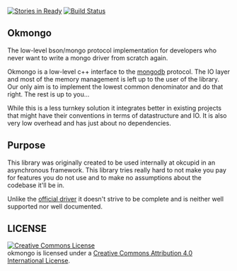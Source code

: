 [![Stories in Ready](https://badge.waffle.io/till-varoquaux/okmongo-ci.png?label=ready&title=Ready)](https://waffle.io/till-varoquaux/okmongo-ci)
[![Build Status](https://travis-ci.org/till-varoquaux/okmongo-ci.png?branch=master)](https://travis-ci.org/till-varoquaux/okmongo-ci)
<!--[![Coverage Status](https://coveralls.io/repos/till-varoquaux/okmongo-ci/badge.svg)](https://coveralls.io/r/till-varoquaux/okmongo-ci)-->

Okmongo
-------

The low-level bson/mongo protocol implementation for developers who never want
to write a mongo driver from scratch again.


Okmongo is a low-level c++ interface to the [mongodb](http://mongodb.org)
protocol. The IO layer and most of the memory management is left up to the user
of the library. Our only aim is to implement the lowest common denominator and
do that right. The rest is up to you...

While this is a less turnkey solution it integrates better in
existing projects that might have their conventions in terms of datastructure
and IO. It is also very low overhead and has just about no dependencies.


Purpose
--------

This library was originally created to be used internally at okcupid in an
asynchronous framework. This library tries really hard to not make you pay for features you do not use and to make no assumptions about the codebase it'll be in.

Unlike the [official driver](https://github.com/mongodb/mongo-cxx-driver) it doesn't strive to be complete and is neither well supported nor well documented.


LICENSE
------
<a rel="license" href="http://creativecommons.org/licenses/by/4.0/"><img alt="Creative Commons License" style="border-width:0" src="https://i.creativecommons.org/l/by/4.0/88x31.png" /></a><br /><span xmlns:dct="http://purl.org/dc/terms/" property="dct:title">okmongo</span> is licensed under a <a rel="license" href="http://creativecommons.org/licenses/by/4.0/">Creative Commons Attribution 4.0 International License</a>.
